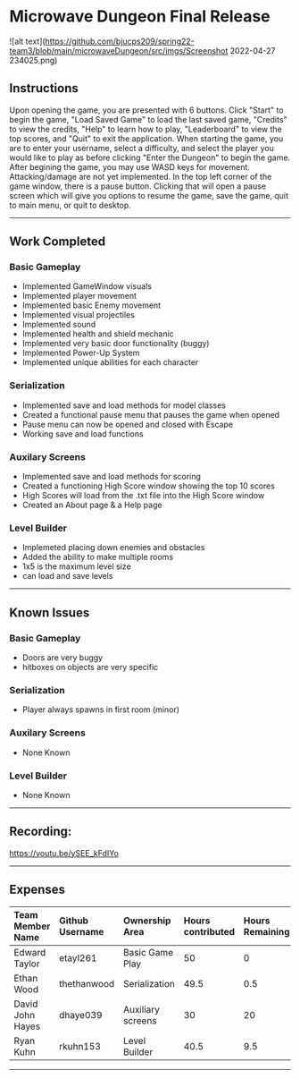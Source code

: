 # Microwave Dungeon Final Release

![alt text](https://github.com/bjucps209/spring22-team3/blob/main/microwaveDungeon/src/imgs/Screenshot 2022-04-27 234025.png)

## Instructions

Upon opening the game, you are presented with 6 buttons. Click "Start" to begin the game, "Load Saved Game" to load the last saved game, "Credits" to view the credits, "Help" to learn how to play, "Leaderboard" to view the top scores, and "Quit" to exit the application. When starting the game, you are to enter your username, select a difficulty, and select the player you would like to play as before clicking "Enter the Dungeon" to begin the game. After begining the game, you may use WASD keys for movement. Attacking/damage are not yet implemented. In the top left corner of the game window, there is a pause button. Clicking that will open a pause screen which will give you options to resume the game, save the game, quit to main menu, or quit to desktop.

***

## Work Completed

### Basic Gameplay
- Implemented GameWindow visuals
- Implemented player movement
- Implemented basic Enemy movement
- Implemented visual projectiles
- Implemented sound
- Implemented health and shield mechanic
- Implemented very basic door functionality (buggy)
- Implemented Power-Up System
- Implemented unique abilities for each character

### Serialization

- Implemented save and load methods for model classes
- Created a functional pause menu that pauses the game when opened
- Pause menu can now be opened and closed with Escape
- Working save and load functions

### Auxilary Screens

- Implemented save and load methods for scoring
- Created a functioning High Score window showing the top 10 scores
- High Scores will load from the .txt file into the High Score window
- Created an About page & a Help page

### Level Builder
- Implemeted placing down enemies and obstacles
- Added the ability to make multiple rooms
- 1x5 is the maximum level size
- can load and save levels
***

## Known Issues

### Basic Gameplay

- Doors are very buggy
- hitboxes on objects are very specific

### Serialization

- Player always spawns in first room (minor)

### Auxilary Screens

- None Known

### Level Builder

- None Known

***

## Recording:

https://youtu.be/ySEE_kFdIYo

***

## Expenses

| Team Member Name | Github Username | Ownership Area | Hours contributed| Hours Remaining | TimeJournal |
| :---|:---|:---|:---|:---|:---|
| Edward Taylor | etayl261 | Basic Game Play | 50 | 0 | [Time Journal](https://github.com/bjucps209/spring22-team3/wiki/Time-Journal#edward-taylor) |
| Ethan Wood | thethanwood | Serialization | 49.5 | 0.5 | [Time Journal](https://github.com/bjucps209/spring22-team3/wiki/Time-Journal#ethan-wood) |
| David John Hayes | dhaye039 | Auxiliary screens | 30 | 20 | [Time Journal](https://github.com/bjucps209/spring22-team3/wiki/Time-Journal#david-hayes) |
| Ryan Kuhn | rkuhn153 | Level Builder | 40.5 | 9.5 | [Time Journal](https://github.com/bjucps209/spring22-team3/wiki/Time-Journal#ryan-kuhn) |

***

